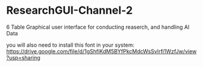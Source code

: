 # ResearchGUI-Channel-2
 6 Table Graphical user interface for conducting reaserch, and handling AI Data

you will also need to install this font in your system: https://drive.google.com/file/d/1gShfiKdM5BYfPkcMdcWsSvlrfi1WzfJw/view?usp=sharing
